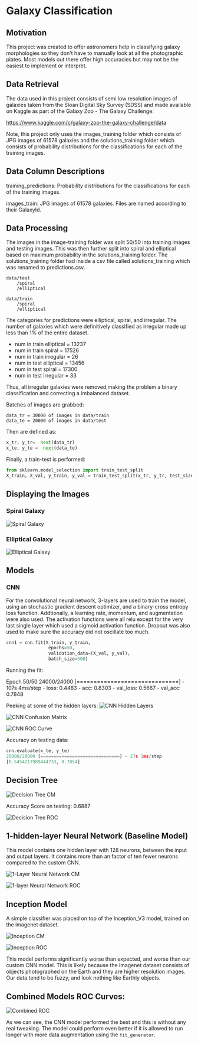 # Galaxy Classification

## Motivation
This project was created to offer astronomers help in classifying galaxy morphologies so they don't have to manually look at all the photographic plates. Most models out there offer high accuracies but may not be the easiest to implement or interpret.


## Data Retrieval

The data used in this project consists of semi low resolution images of galaxies taken from the Sloan Digital Sky Survey (SDSS) and made available on Kaggle as part of the Galaxy Zoo - The Galaxy Challenge:

https://www.kaggle.com/c/galaxy-zoo-the-galaxy-challenge/data 

Note, this project only uses the images_training folder which consists of JPG images of 61578 galaxies and the solutions_training folder which consists of probability distributions for the classifications for each of the training images. 

## Data Column Descriptions
training_predictions: Probability distributions for the classifications for each of the training images.

images_train: JPG images of 61578 galaxies. Files are named according to their GalaxyId.

## Data Processing

The images in the image-training folder was split 50/50 into training images and testing images. This was then further split into spiral and elliptical based on maximum probability in the solutions_training folder. The solutions_training folder had inside a csv file called solutions_training which was renamed to predictions.csv. 

```
data/test
    /spiral
    /elliptical
```

```
data/train
    /spiral
    /elliptical
```

The categories for predictions were elliptical, spiral, and irregular. The number of galaxies which were definitively classified as irregular made up less than 1% of the entire dataset. 

* num in train elliptical = 13237 
* num in train spiral = 17526 
* num in train irregular = 26 
* num in test elliptical = 13456 
* num in test spiral = 17300 
* num in test irregular = 33 

Thus, all irregular galaxies were removed,making the problem a binary classification and correcting a imbalanced dataset. 

Batches of images are grabbed:
```
data_tr = 30000 of images in data/train
data_te = 20000 of images in data/test
```
Then are defined as:
```python
x_tr, y_tr=  next(data_tr)
x_te, y_te =  next(data_te)
```
Finally, a train-test is performed:

```python
from sklearn.model_selection import train_test_split
X_train, X_val, y_train, y_val = train_test_split(x_tr, y_tr, test_size=0.20, random_state=123)
```

## Displaying the Images

### Spiral Galaxy 
![Spiral Galaxy](data/train/spiral/177755.jpg 'Spiral Galaxy 177755')

### Elliptical Galaxy
![Elliptical Galaxy](data/train/elliptical/100078.jpg 'Elliptical Galaxy 100078')

## Models

### CNN
For the convolutional neural network, 3-layers are used to train the model, using an stochastic gradient descent optimizer, and a binary-cross entropy loss function. Addtionally, a learning rate, momentum, and augmentation were also used. The activation functions were all relu except for the very last single layer which used a sigmoid activation function. Dropout was also used to make sure the accuracy did not oscillate too much. 

```python
cnn1 = cnn.fit(X_train, y_train,
                epochs=50,
                validation_data=(X_val, y_val),
                batch_size=500)
```
Running the fit:

Epoch 50/50
24000/24000 [==============================] - 107s 4ms/step - loss: 0.4483 - acc: 0.8303 - val_loss: 0.5667 - val_acc: 0.7848

Peeking at some of the hidden layers:
![CNN Hidden Layers](figures/hidden_layers_cnn.png 'Hidden Layers CNN')

![CNN Confusion Matrix](figures/CNN_ConfusionMatrix.png 'CNN Confusion Matrix')

![CNN ROC Curve](figures/CNN_ROC.png 'CNN ROC Curve')

Accuracy on testing data:
``` python
cnn.evaluate(x_te, y_te)
20000/20000 [==============================] - 27s 1ms/step
[0.5454217989444733, 0.7854]
```

## Decision Tree
![Decision Tree CM](figures/DecisionTree_ConfusionMatrix.png 'Decision Tree Confusion Matrix') 

Accuracy Score on testing: 0.6887

![Decision Tree ROC](figures/DecisionTree_ROC.png 'Decision ROC')


## 1-hidden-layer Neural Network (Baseline Model)

This model contains one hidden layer with 128 neurons, between the input and output layers. It contains more than an factor of ten fewer neurons compared to the custom CNN.

![1-Layer Neural Network CM](figures/Baseline_MLP_ConfusionMatrix.png 'Baseline Neural Network CM') 

![1-layer Neural Network ROC](figures/BaselineMLP_ROC.png 'Baseline Neural Network ROC')

## Inception Model

A simple classifier was placed on top of the Inception_V3 model, trained on the imagenet dataset.

![Inception CM](figures/Inception_ConfusionMatrix.png 'Incpetion Confusion Matrix')

![Inception ROC](figures/Inception_ROC.png 'Inception ROC')

This model performs significantly worse than expected, and worse than our custom CNN model. This is likely because the imagenet dataset consists of objects photographed on the Earth and they are higher resolution images. Our data tend to be fuzzy, and look nothing like Earthly objects. 

## Combined Models ROC Curves:
![Combined ROC](figures/all_models_roc.png 'Combined ROC')

As we can see, the CNN model performed the best and this is without any real tweaking. The model could perform even better if it is allowed to run longer with more data augmentation using the `fit_generator`. 

